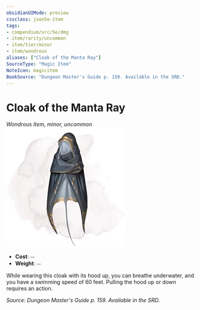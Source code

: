 ```yaml
---
obsidianUIMode: preview
cssclass: json5e-item
tags:
- compendium/src/5e/dmg
- item/rarity/uncommon
- item/tier/minor
- item/wondrous
aliases: ["Cloak of the Manta Ray"]
SourceType: "Magic Item"
NoteIcon: magicitem
BookSource: "Dungeon Master's Guide p. 159. Available in the SRD."
---
```

# Cloak of the Manta Ray
*Wondrous Item, minor, uncommon*  
![](https://raw.githubusercontent.com/5etools-mirror-2/5etools-img/main/items/DMG/Cloak%20of%20the%20Manta%20Ray.webp#right)  

- **Cost**: ⏤
- **Weight**: ⏤

While wearing this cloak with its hood up, you can breathe underwater, and you have a swimming speed of 60 feet. Pulling the hood up or down requires an action.

*Source: Dungeon Master's Guide p. 159. Available in the SRD.*